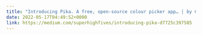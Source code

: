 ```yaml
---
title: "Introducing Pika. A free, open-source colour picker app… | by Charlie Gleason | superhighfives | Medium"
date: 2022-05-17T04:49:52+0000
link: https://medium.com/superhighfives/introducing-pika-d7725c397585
---
```


